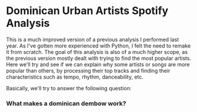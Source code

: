 # Dominican Urban Artists Spotify Analysis #

This is a much improved version of a previous analysis I performed last year. As I've gotten more experienced with Python, I felt the need to remake it from scratch. The goal of this analysis is also of a much higher scope, as the previous version mostly dealt with trying to find the most popular artists. Here we'll try and see if we can explain why some artists or songs are more popular than others, by processing their top tracks and finding their characteristics such as tempo, rhythm, danceability, etc.

Basically, we'll try to answer the following question:
### What makes a dominican dembow work? ###
